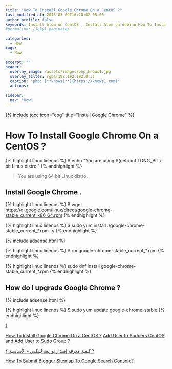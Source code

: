 ```yaml
---
title: "How To Install Google Chrome On a CentOS ?"
last_modified_at: 2016-03-09T16:20:02-05:00
author_profile: false
keywords: Install Atom on CentOS , Install Atom on debian,How To Install Google Chrome On a CentOS ?,
#permalink: /Jekyl_paginate/

categories:
  - How
tags:
  - How

excerpt: ""
header:
  overlay_image: /assets/images/php_knows1.jpg
  overlay_filter: rgba(192,192,192,0.3)
  caption: "php: [**knows1**](https://knows1.com)"
  actions:

sidebar:
  nav: "How"
---
```

{% include tocc icon="cog" title="Install Google Chrome" %}

# How To Install Google Chrome On a CentOS ?

{% highlight linux linenos %}
$ echo "You are using $(getconf LONG_BIT) bit Linux distro."
{% endhighlight %}

> You are using 64 bit Linux distro.

## Install Google Chrome .

{% highlight linux linenos %}
$ wget https://dl.google.com/linux/direct/google-chrome-stable_current_x86_64.rpm
{% endhighlight %}

{% highlight linux linenos %}
$ sudo yum install ./google-chrome-stable_current_*.rpm -y
{% endhighlight %}

{% include adsense.html %}

{% highlight linux linenos %}
$ rm google-chrome-stable_current_*.rpm
{% endhighlight %}

{% highlight linux linenos %}
sudo dnf install google-chrome-stable_current_*.rpm
{% endhighlight %}

## How do I upgrade Google Chrome ?

{% include adsense.html %}

{% highlight linux linenos %}
$ sudo yum update google-chrome-stable
{% endhighlight %}

[1](https://fragen.knows1.com/tags/#how)

[How To Install Google Chrome On a CentOS ?](https://fragen.knows1.com/how/To-Install-Google-Chrome-On-a-CentOS/)
[Add User to Sudoers CentOS and Add User to Sudo Group ?](https://fragen.knows1.com/how/To-Add-User-to-Sudoers-CentOS-and-Add-User-to-Sudo-Group/)

[كيفية معرفة إصدار توزيعة لينكس - الأساسية ؟ ?](https://fragen.knows1.com/how/%D9%83%D9%8A%D9%81%D9%8A%D8%A9-%D9%85%D8%B9%D8%B1%D9%81%D8%A9-%D8%A5%D8%B5%D8%AF%D8%A7%D8%B1-%D8%AA%D9%88%D8%B2%D9%8A%D8%B9%D8%A9-linux-%D8%A7%D9%84%D8%A3%D8%B3%D8%A7%D8%B3%D9%8A%D8%A9/)

[How To Submit Blogger Sitemap To Google Search Console?](https://fragen.knows1.com/how/How-To-Submit-Blogger-Sitemap-To-Google-Search-Console/)
